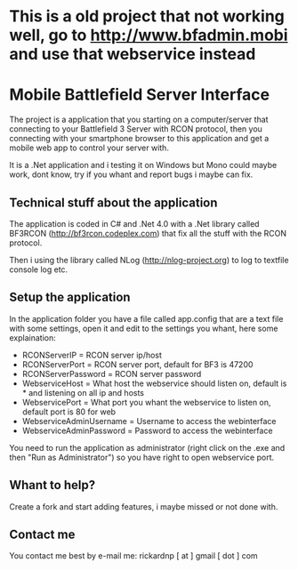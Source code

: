 # This is a old project that not working well, go to http://www.bfadmin.mobi and use that webservice instead

# Mobile Battlefield Server Interface

The project is a application that you starting on a computer/server that connecting to your Battlefield 3 Server with RCON protocol, then you connecting with your smartphone browser to this application and get a mobile web app to control your server with.

It is a .Net application and i testing it on Windows but Mono could maybe work, dont know, try if you whant and report bugs i maybe can fix.

## Technical stuff about the application

The application is coded in C# and .Net 4.0 with a .Net library called BF3RCON (http://bf3rcon.codeplex.com) that fix all the stuff with the RCON protocol.

Then i using the library called NLog (http://nlog-project.org) to log to textfile console log etc.

## Setup the application

In the application folder you have a file called app.config that are a text file with some settings, open it and edit to the settings you whant, here some explaination:

* RCONServerIP = RCON server ip/host
* RCONServerPort = RCON server port, default for BF3 is 47200
* RCONServerPassword = RCON server password
* WebserviceHost = What host the webservice should listen on, default is * and listening on all ip and hosts
* WebservicePort = What port you whant the webservice to listen on, default port is 80 for web
* WebserviceAdminUsername = Username to access the webinterface
* WebserviceAdminPassword = Password to access the webinterface

You need to run the application as administrator (right click on the .exe and then "Run as Administrator") so you have right to open webservice port.

## Whant to help?

Create a fork and start adding features, i maybe missed or not done with.

## Contact me

You contact me best by e-mail me: rickardnp [ at ] gmail [ dot ] com